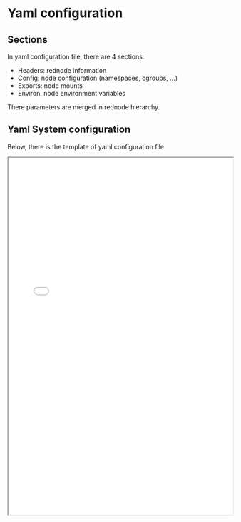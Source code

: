 # Yaml configuration

## Sections

In yaml configuration file, there are 4 sections:

- Headers: rednode information
- Config: node configuration (namespaces, cgroups, ...)
- Exports: node mounts
- Environ: node environment variables

There parameters are merged in rednode hierarchy.

## Yaml System configuration

Below, there is the template of yaml configuration file

<iframe src="yaml/root-normal.yaml" width="100%" height="800"/>

## Yaml default configuration

<iframe src="yaml/leaf-normal.yaml" width="100%" height="500"/>

## Good Practices

To see good practices to write yaml config node file see [Good practices]({% chapter_link redpak.config-yaml-files-good-practices %})
